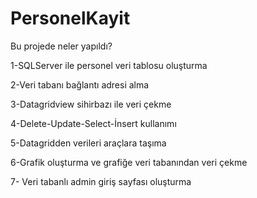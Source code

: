 # PersonelKayit

Bu projede neler yapıldı?

1-SQLServer ile personel veri tablosu oluşturma

2-Veri tabanı bağlantı adresi alma

3-Datagridview sihirbazı ile veri çekme

4-Delete-Update-Select-İnsert kullanımı

5-Datagridden verileri araçlara taşıma 

6-Grafik oluşturma ve grafiğe veri tabanından veri çekme

7- Veri tabanlı admin giriş sayfası oluşturma
